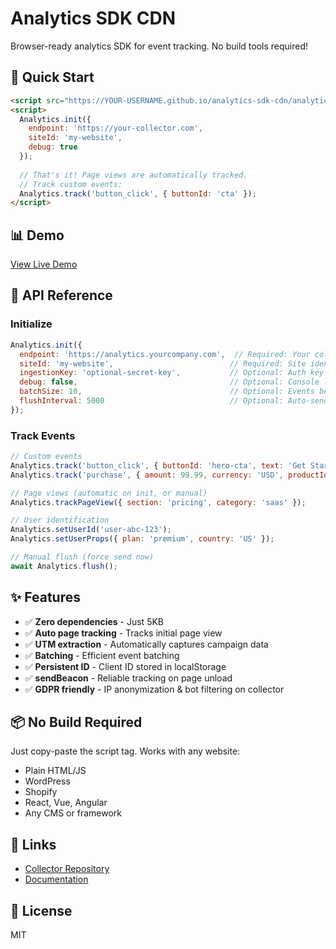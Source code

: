 # Analytics SDK CDN

Browser-ready analytics SDK for event tracking. No build tools required!

## 🚀 Quick Start

```html
<script src="https://YOUR-USERNAME.github.io/analytics-sdk-cdn/analytics.min.js"></script>
<script>
  Analytics.init({
    endpoint: 'https://your-collector.com',
    siteId: 'my-website',
    debug: true
  });
  
  // That's it! Page views are automatically tracked.
  // Track custom events:
  Analytics.track('button_click', { buttonId: 'cta' });
</script>
```

## 📊 Demo

[View Live Demo](https://YOUR-USERNAME.github.io/analytics-sdk-cdn/)

## 📖 API Reference

### Initialize

```javascript
Analytics.init({
  endpoint: 'https://analytics.yourcompany.com',  // Required: Your collector URL
  siteId: 'my-website',                          // Required: Site identifier
  ingestionKey: 'optional-secret-key',           // Optional: Auth key
  debug: false,                                  // Optional: Console logging
  batchSize: 10,                                 // Optional: Events before auto-send
  flushInterval: 5000                            // Optional: Auto-send interval (ms)
});
```

### Track Events

```javascript
// Custom events
Analytics.track('button_click', { buttonId: 'hero-cta', text: 'Get Started' });
Analytics.track('purchase', { amount: 99.99, currency: 'USD', productId: 'prod_123' });

// Page views (automatic on init, or manual)
Analytics.trackPageView({ section: 'pricing', category: 'saas' });

// User identification
Analytics.setUserId('user-abc-123');
Analytics.setUserProps({ plan: 'premium', country: 'US' });

// Manual flush (force send now)
await Analytics.flush();
```

## ✨ Features

- ✅ **Zero dependencies** - Just 5KB
- ✅ **Auto page tracking** - Tracks initial page view
- ✅ **UTM extraction** - Automatically captures campaign data
- ✅ **Batching** - Efficient event batching
- ✅ **Persistent ID** - Client ID stored in localStorage
- ✅ **sendBeacon** - Reliable tracking on page unload
- ✅ **GDPR friendly** - IP anonymization & bot filtering on collector

## 📦 No Build Required

Just copy-paste the script tag. Works with any website:
- Plain HTML/JS
- WordPress
- Shopify
- React, Vue, Angular
- Any CMS or framework

## 🔗 Links

- [Collector Repository](https://github.com/YOUR-USERNAME/analytics-monorepo)
- [Documentation](https://YOUR-USERNAME.github.io/analytics-sdk-cdn/)

## 📝 License

MIT
